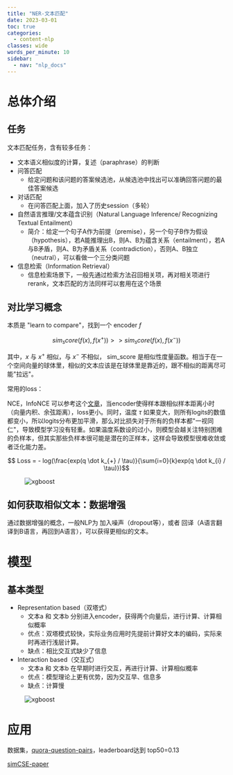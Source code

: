 ```yaml
---
title: "NER-文本匹配"
date: 2023-03-01
toc: true
categories:
  - content-nlp
classes: wide
words_per_minute: 10
sidebar:
  - nav: "nlp_docs"
---
```


# 总体介绍

## 任务

文本匹配任务，含有较多任务：
- 文本语义相似度的计算，复述（paraphrase）的判断
- 问答匹配
  - 给定问题和该问题的答案候选池，从候选池中找出可以准确回答问题的最佳答案候选
- 对话匹配
  - 在问答匹配上面，加入了历史session（多轮）
- 自然语言推理/文本蕴含识别（Natural Language Inference/ Recognizing Textual Entailment）
  - 简介：给定一个句子A作为前提（premise），另一个句子B作为假设（hypothesis），若A能推理出B，则A、B为蕴含关系（entailment），若A与B矛盾，则A、B为矛盾关系（contradiction），否则A、B独立（neutral），可以看做一个三分类问题
- 信息检索（Information Retrieval）
  - 信息检索场景下，一般先通过检索方法召回相关项，再对相关项进行rerank，文本匹配的方法同样可以套用在这个场景

## 对比学习概念

本质是 "learn to compare"，找到一个 encoder $f$

$$ sim_score(f(x), f(x^{+})) >> sim_score(f(x), f(x^{-})) $$

其中，$x$ 与 $x^{+}$ 相似，与 $x^{-}$ 不相似， sim_score 是相似性度量函数。相当于在一个空间向量的球体里，相似的文本应该是在球体里是靠近的，跟不相似的距离尽可能"拉远"。

常用的loss：

NCE，InfoNCE 可以参考这个[文章](https://zhuanlan.zhihu.com/p/506544456)，当encoder使得样本跟相似样本距离小时（向量内积、余弦距离），loss更小。同时，温度 $\tau$ 如果变大，则所有logits的数值都变小，所以logits分布更加平滑，那么对比损失对于所有的负样本都"一视同仁"，导致模型学习没有轻重。如果温度系数设的过小，则模型会越关注特别困难的负样本，但其实那些负样本很可能是潜在的正样本，这样会导致模型很难收敛或者泛化能力差。

$$ Loss = - log(\frac{exp(q \dot k_{+} / \tau)}{\sum{i=0}{k}exp(q \dot k_{i} / \tau)})$$

<figure>
  <img src="{{ '/assets/images/nlp-ner1-nce-img1.png' | relative_url }}" alt="xgboost"  class="center" style="max-height:600px; max-width:800px">
</figure>

## 如何获取相似文本：数据增强

通过数据增强的概念，一般NLP为 加入噪声（dropout等），或者 回译（A语言翻译到B语言，再回到A语言），可以获得更相似的文本。

# 模型

## 基本类型

- Representation based（双塔式）
  - 文本a 和 文本b 分别进入encoder，获得两个向量后，进行计算、计算相似概率
  - 优点：双塔模式较快，实际业务应用时先提前计算好文本的编码，实际来时再进行浅层计算。
  - 缺点：相比交互式缺少了信息
- Interaction based（交互式）
  - 文本a 和 文本b 在早期时进行交互，再进行计算、计算相似概率
  - 优点：模型理论上更有优势，因为交互早、信息多
  - 缺点：计算慢

<figure>
  <img src="{{ '/assets/images/nlp-pairlearn-img1.png' | relative_url }}" alt="xgboost"  class="center" style="max-height:600px; max-width:800px">
</figure>

## 


# 应用

数据集，[quora-question-pairs]，leaderboard达到 top50=0.13


[simCSE-paper]


[blog1]: https://www.zhihu.com/question/31623490/answer/2900998167
[blog2]: https://zhuanlan.zhihu.com/p/357864974
[quora-question-pairs]:https://www.kaggle.com/competitions/quora-question-pairs/overview/evaluation
[simCSE-paper]: https://arxiv.org/abs/2104.08821

